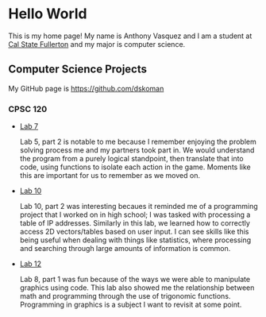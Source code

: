 # Hello World

This is my home page! My name is Anthony Vasquez and I am a student at [Cal State Fullerton](https://www.fullerton.edu/) and my major is computer science.

## Computer Science Projects

My GitHub page is https://github.com/dskoman

### CPSC 120

* [Lab 7](https://github.com/cpsc-pilot-fall-2022/cpsc-120-lab-07-anthony-and-oscar)

  Lab 5, part 2 is notable to me because I remember enjoying the problem solving process me and my partners took part in.
  We would understand the program from a purely logical standpoint, then translate that into code, using functions to isolate each action in the game. Moments like this
  are important for us to remember as we moved on.
  
* [Lab 10](https://github.com/cpsc-pilot-fall-2022/cpsc-120-lab-10-ryan-christian-anthony)
  
  Lab 10, part 2 was interesting becaues it reminded me of a programming project that I worked on in high school; I was tasked with
  processing a table of IP addresses. Similarly in this lab, we learned how to correctly access 2D vectors/tables based on user input. I can see skills
  like this being useful when dealing with things like statistics, where processing and searching through large amounts of information is common.
  
* [Lab 12](https://github.com/cpsc-pilot-fall-2022/cpsc-120-lab-12-christian-anthony-ryan)

  Lab 8, part 1 was fun because of the ways we were able to manipulate graphics using code. This lab also showed me the relationship between math and programming through the use of trigonomic functions. Programming in graphics
  is a subject I want to revisit at some point.
